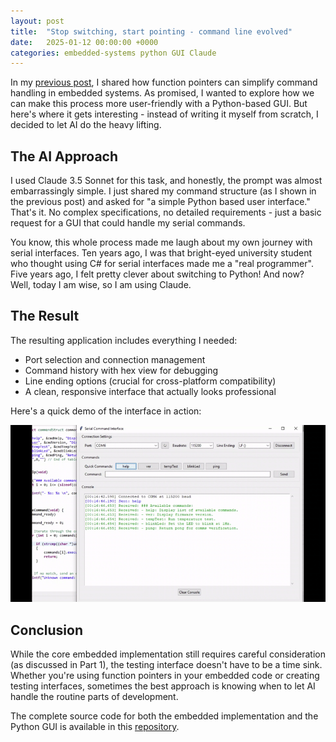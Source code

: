 ```yaml
---
layout: post
title:  "Stop switching, start pointing - command line evolved"
date:   2025-01-12 00:00:00 +0000
categories: embedded-systems python GUI Claude
---
```


In my [previous post](https://ycetindev.github.io/posts/2025-01-11-Stop-switching-Start-pointing.html), I shared how function pointers can simplify command handling in embedded systems. As promised, I wanted to explore how we can make this process more user-friendly with a Python-based GUI. But here's where it gets interesting - instead of writing it myself from scratch, I decided to let AI do the heavy lifting.

## The AI Approach

I used Claude 3.5 Sonnet for this task, and honestly, the prompt was almost embarrassingly simple. I just shared my command structure (as I shown in the previous post) and asked for "a simple Python based user interface." That's it. No complex specifications, no detailed requirements - just a basic request for a GUI that could handle my serial commands.

You know, this whole process made me laugh about my own journey with serial interfaces. Ten years ago, I was that bright-eyed university student who thought using C# for serial interfaces made me a "real programmer". Five years ago, I felt pretty clever about switching to Python! And now? Well, today I am wise, so I am using Claude.

## The Result

The resulting application includes everything I needed:
- Port selection and connection management
- Command history with hex view for debugging
- Line ending options (crucial for cross-platform compatibility)
- A clean, responsive interface that actually looks professional

Here's a quick demo of the interface in action:

![Python-GUI](/assets/python-gui.gif)

## Conclusion

While the core embedded implementation still requires careful consideration (as discussed in Part 1), the testing interface doesn't have to be a time sink. Whether you're using function pointers in your embedded code or creating testing interfaces, sometimes the best approach is knowing when to let AI handle the routine parts of development.

The complete source code for both the embedded implementation and the Python GUI is available in this [repository](https://github.com/ycetindev/stm32g4/tree/main/fcnPointers/scripts).
